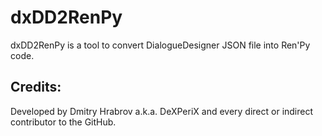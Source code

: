 # dxDD2RenPy
dxDD2RenPy is a tool to convert DialogueDesigner JSON file into Ren'Py code.

## Credits:
Developed by Dmitry Hrabrov a.k.a. DeXPeriX and every direct or indirect contributor to the GitHub.
